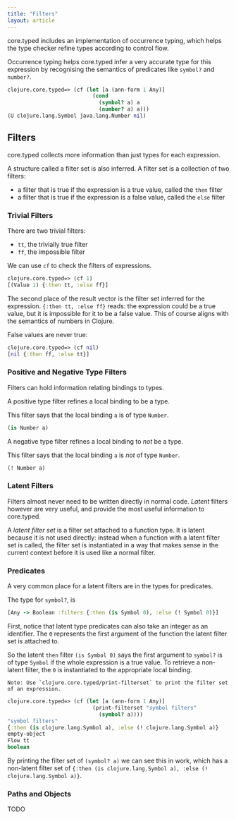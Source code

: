 ```yaml
---
title: "Filters"
layout: article
---
```


core.typed includes an implementation of occurrence typing, which helps the type
checker refine types according to control flow.

Occurrence typing helps core.typed infer a very accurate type for this expression
by recognising the semantics of predicates like `symbol?` and `number?`.

```clojure
clojure.core.typed=> (cf (let [a (ann-form 1 Any)]
                           (cond
                             (symbol? a) a
                             (number? a) a)))
(U clojure.lang.Symbol java.lang.Number nil)
```

## Filters

core.typed collects more information than just types for each expression. 

A structure called a filter set is also inferred. A filter set is a collection
of two filters:

- a filter that is true if the expression is a true value, called the `then` filter
- a filter that is true if the expression is a false value, called the `else` filter

### Trivial Filters

There are two trivial filters:

- `tt`, the trivially true filter
- `ff`, the impossible filter

We can use `cf` to check the filters of expressions.

```clojure
clojure.core.typed=> (cf 1)
[(Value 1) {:then tt, :else ff}]
```

The second place of the result vector is the filter set inferred for the expression.
`{:then tt, :else ff}` reads: the expression could be a true value, but it is impossible
for it to be a false value. This of course aligns with the semantics of numbers in Clojure.

False values are never true:

```clojure
clojure.core.typed=> (cf nil)
[nil {:then ff, :else tt}]
```

### Positive and Negative Type Filters

Filters can hold information relating bindings to types.

A positive type filter refines a local binding to be a type.

This filter says that the local binding `a` is of type `Number`.

```clojure
(is Number a)
```

A negative type filter refines a local binding to *not* be a type.

This filter says that the local binding `a` is *not* of type `Number`.

```clojure
(! Number a)
```

### Latent Filters

Filters almost never need to be written directly in normal code. *Latent* filters
however are very useful, and provide the most useful information to core.typed.

A *latent filter set* is a filter set attached to a function type. It is latent 
because it is not used directly: instead when a function with a latent filter set
is called, the filter set is instantiated in a way that makes sense in the current
context before it is used like a normal filter.

### Predicates

A very common place for a latent filters are in the types for predicates.

The type for `symbol?`, is

```clojure
[Any -> Boolean :filters {:then (is Symbol 0), :else (! Symbol 0)}]
```

First, notice that latent type predicates can also take an integer as an identifier.
The `0` represents the first argument of the function the latent filter set is attached to.

So the latent `then` filter `(is Symbol 0)` says the first argument to `symbol?` is of type `Symbol`
if the whole expression is a true value. To retrieve a non-latent filter, the `0` is instantiated to 
the appropriate local binding.

```
Note: Use `clojure.core.typed/print-filterset` to print the filter set of an expression.
```

```clojure
clojure.core.typed=> (cf (let [a (ann-form 1 Any)]
                           (print-filterset "symbol filters" 
                             (symbol? a))))
"symbol filters"
{:then (is clojure.lang.Symbol a), :else (! clojure.lang.Symbol a)}
empty-object
Flow tt
boolean
```

By printing the filter set of `(symbol? a)` we can see this in work, which
has a non-latent filter set of `{:then (is clojure.lang.Symbol a), :else (! clojure.lang.Symbol a)}`.

### Paths and Objects

TODO

